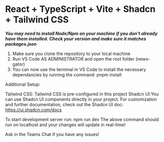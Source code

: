 # React + TypeScript + Vite + Shadcn + Tailwind CSS

***You may need to install Node/Npm on your machine if you don't already have them installed. Check your version and make sure it matches packages.json***



1. Make sure you clone the repository to your local machine
2. Run VS Code AS ADMINISTRATOR and open  the root folder (news-gator)
3. You can now use the terminal in VS Code to install the necessary dependancies by running the command: pnpm install

Additional Setup:

Tailwind CSS: Tailwind CSS is pre-configured in this project
Shadcn UI:You can use Shadcn UI components directly in your project. For customization and further documentation, check out the Shadcn UI doc: https://ui.shadcn.com/docs

To start development server run: npm run dev
The above command should run on localhost and your changes will update in real-time!

Ask in the Teams Chat if you have any issues!





